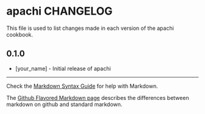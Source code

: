 # apachi CHANGELOG

This file is used to list changes made in each version of the apachi cookbook.

## 0.1.0
- [your_name] - Initial release of apachi

- - -
Check the [Markdown Syntax Guide](http://daringfireball.net/projects/markdown/syntax) for help with Markdown.

The [Github Flavored Markdown page](http://github.github.com/github-flavored-markdown/) describes the differences between markdown on github and standard markdown.
